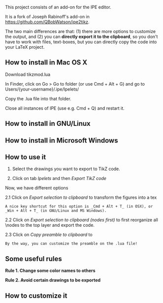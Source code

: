 This project consists of an add-on for the IPE editor.

It is a fork of Joseph Rabinoff's add-on in https://github.com/QBobWatson/ipe2tikz.

The two main differences are that:
(1) there are more options to customize the output, and
(2) you can **directly export it to the clipboard**, so you don't have to work with files, text-boxes, but you can directly copy the code into your LaTeX project.

## How to install in Mac OS X

Download tikzmod.lua

In Finder, click on Go > Go to folder (or use Cmd + Alt + G) and go to Users/{your-username}/.ipe/Ipelets/

Copy the .lua file into that folder.

Close all instances of IPE (use e.g. Cmd + Q) and restart it.

## How to install in GNU/Linux


## How to install in Microsoft Windows


## How to use it

1. Select the drawings you want to export to TikZ code.

2. Click on tab _Ipelets_ and then _Export TikZ code_

Now, we have different options

2.1 Click on _Export selection to clipboard_ to transform the figures into a tex

    A nice key shortcut for this option is _Cmd + Alt + T_ (in OSX), or _Win + Alt + T_ (in GNU/Linux and MS Windows).
    
2.2 Click on _Export selection to clipboard (nodes first)_ to first reorganize all \nodes to the top layer and export the code.


2.3 Click on _Copy preamble to clipboard_ to 

    By the way, you can customize the preamble on the .lua file!

## Some useful rules

**Rule 1. Change some color names to others**

**Rule 2. Avoid certain drawings to be exported**

## How to customize it
